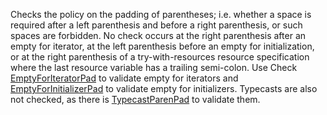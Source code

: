 Checks the policy on the padding of parentheses; i.e. whether a space is
required after a left parenthesis and before a right parenthesis, or
such spaces are forbidden. No check occurs at the right parenthesis
after an empty for iterator, at the left parenthesis before an empty for
initialization, or at the right parenthesis of a try-with-resources
resource specification where the last resource variable has a trailing
semi-colon. Use Check
[EmptyForIteratorPad](https://checkstyle.org/config_whitespace.html#EmptyForIteratorPad)
to validate empty for iterators and
[EmptyForInitializerPad](https://checkstyle.org/config_whitespace.html#EmptyForInitializerPad)
to validate empty for initializers. Typecasts are also not checked, as
there is
[TypecastParenPad](https://checkstyle.org/config_whitespace.html#TypecastParenPad)
to validate them.